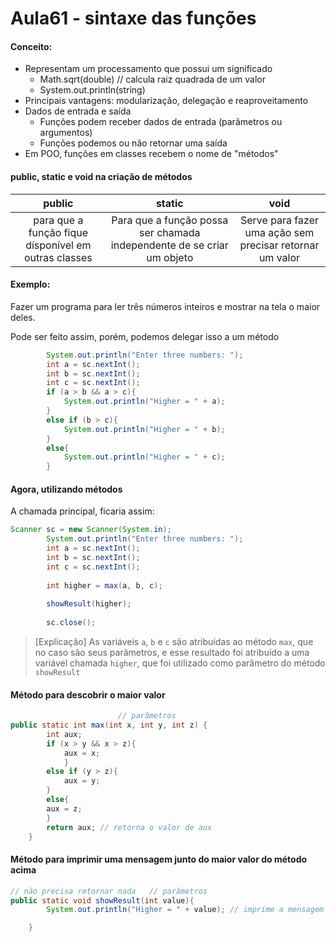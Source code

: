 # Aula61 - sintaxe das funções

#### Conceito:
- Representam um processamento que possui um significado
	- Math.sqrt(double) // calcula raiz quadrada de um valor
	- System.out.println(string)
- Principais vantagens: modularização, delegação e reaproveitamento
- Dados de entrada e saída
	- Funções podem receber dados de entrada (parâmetros ou argumentos)
	- Funções podemos ou não retornar uma saída
- Em POO, funções em classes recebem o nome de "métodos"


#### public, static e void na criação de métodos

|                        public                        |                                 static                                 |                           void                           |
| :--------------------------------------------------: | :--------------------------------------------------------------------: | :------------------------------------------------------: |
| para que a função fique dísponível em outras classes | Para que a função possa ser chamada independente de se criar um objeto | Serve para fazer uma ação sem precisar retornar um valor |

#### Exemplo:
Fazer um programa para ler três números inteiros e mostrar na tela o maior deles.

Pode ser feito assim, porém, podemos delegar isso a um método
```java
		System.out.println("Enter three numbers: ");
        int a = sc.nextInt();
        int b = sc.nextInt();
        int c = sc.nextInt();
        if (a > b && a > c){
            System.out.println("Higher = " + a);
        }
        else if (b > c){
            System.out.println("Higher = " + b);
        }
        else{
            System.out.println("Higher = " + c);
        }
```
#### Agora, utilizando métodos
A chamada principal, ficaria assim: 
```java
Scanner sc = new Scanner(System.in);
        System.out.println("Enter three numbers: ");
        int a = sc.nextInt();
        int b = sc.nextInt();
        int c = sc.nextInt();
        
        int higher = max(a, b, c);
        
        showResult(higher);
        
        sc.close();   
```

> [Explicação] 
> As variáveis `a`, `b` e `c` são atribuídas ao método `max`, que no caso são seus parâmetros, e esse resultado foi atribuído a uma variável chamada `higher`, que foi utilizado como parâmetro do método `showResult`  





#### Método para descobrir o maior valor
```java
                        // parâmetros
public static int max(int x, int y, int z) {
        int aux;
        if (x > y && x > z){
            aux = x;
            }
        else if (y > z){
            aux = y;
        }
        else{
        aux = z;
        }
        return aux; // retorna o valor de aux
    }
```

#### Método para imprimir uma mensagem junto do maior valor do método acima
```java
// não precisa retornar nada   // parâmetros   
public static void showResult(int value){
        System.out.println("Higher = " + value); // imprime a mensagem junto do valor

    }
```
